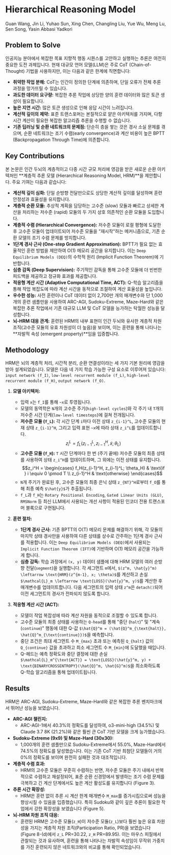 # Hierarchical Reasoning Model

Guan Wang, Jin Li, Yuhao Sun, Xing Chen, Changling Liu, Yue Wu, Meng Lu, Sen Song, Yasin Abbasi Yadkori

## Problem to Solve

인공지능 분야에서 복잡한 목표 지향적 행동 시퀀스를 고안하고 실행하는 추론은 여전히 중요한 도전 과제입니다. 현재 대규모 언어 모델(LLM)은 주로 CoT (Chain-of-Thought) 기법을 사용하지만, 이는 다음과 같은 한계에 직면합니다:

* **취약한 작업 분해:** CoT는 인간이 정의한 단계에 의존하며, 단일 오류가 전체 추론 과정을 망가뜨릴 수 있습니다.
* **과도한 데이터 요구량:** 복잡한 추론 작업에 상당한 양의 훈련 데이터와 많은 토큰 생성이 필요합니다.
* **높은 지연 시간:** 많은 토큰 생성으로 인해 응답 시간이 느려집니다.
* **계산적 깊이의 제약:** 표준 트랜스포머는 본질적으로 얕은 아키텍처를 가지며, 다항 시간 계산이 필요한 복잡한 알고리즘 추론을 수행할 수 없습니다.
* **기존 딥러닝 및 순환 네트워크의 문제점:** 단순히 층을 쌓는 것은 경사 소실 문제를 겪으며, 순환 네트워크는 조기 수렴(early convergence)과 계산 비용이 높은 BPTT (Backpropagation Through Time)에 의존합니다.

## Key Contributions

본 논문은 인간 두뇌의 계층적이고 다중 시간 규모 처리에 영감을 받은 새로운 순환 아키텍처인 **계층적 추론 모델 (Hierarchical Reasoning Model, HRM)**을 제안합니다. 주요 기여는 다음과 같습니다:

* **계산적 깊이 심화:** 단일 순방향 전달만으로도 상당한 계산적 깊이를 달성하며 훈련 안정성과 효율성을 유지합니다.
* **계층적 순환 모듈:** 추상적 계획을 담당하는 고수준 (slow) 모듈과 빠르고 상세한 계산을 처리하는 저수준 (rapid) 모듈의 두 가지 상호 의존적인 순환 모듈을 도입합니다.
* **계층적 수렴 (Hierarchical Convergence):** 저수준 모듈이 로컬 평형에 도달한 후 고수준 모듈이 업데이트되어 저수준 모듈을 "재시작"하는 메커니즘으로, 기존 순환 모델의 조기 수렴 문제를 방지합니다.
* **1단계 경사 근사 (One-step Gradient Approximation):** BPTT가 필요 없는 효율적인 훈련 방법을 제안하여 O(1) 메모리 공간을 유지합니다. 이는 `Deep Equilibrium Models (DEQ)`의 수학적 원리 (Implicit Function Theorem)에 기반합니다.
* **심층 감독 (Deep Supervision):** 주기적인 감독을 통해 고수준 모듈에 더 빈번한 피드백을 제공하고 정규화 효과를 제공합니다.
* **적응형 계산 시간 (Adaptive Computational Time, ACT):** Q-학습 알고리즘을 통해 작업 복잡도에 따라 계산 시간을 동적으로 조절하여 계산 효율성을 높입니다.
* **우수한 성능:** 사전 훈련이나 CoT 데이터 없이 2,700만 개의 매개변수와 단 1,000개의 훈련 샘플만을 사용하여 ARC-AGI, Sudoku-Extreme, Maze-Hard와 같은 복잡한 추론 작업에서 기존 대규모 LLM 및 CoT 모델을 능가하는 탁월한 성능을 달성합니다.
* **뇌-HRM 대응 관계:** 훈련된 HRM의 내부 표현이 인간 두뇌와 유사한 계층적 차원 조직(고수준 모듈의 유효 차원성이 더 높음)을 보이며, 이는 훈련을 통해 나타나는 **자발적 속성 (emergent property)**임을 입증합니다.

## Methodology

HRM은 뇌의 계층적 처리, 시간적 분리, 순환 연결성이라는 세 가지 기본 원리에 영감을 받아 설계되었습니다. 모델은 다음 네 가지 학습 가능한 구성 요소로 이루어져 있습니다: `input network (f_I)`, `low-level recurrent module (f_L)`, `high-level recurrent module (f_H)`, `output network (f_O)`.

1. **모델 아키텍처:**
    * 입력 `x`는 `f_I`를 통해 `~x`로 투영됩니다.
    * 모델의 동역학은 `N`개의 고수준 주기(`high-level cycles`)와 각 주기 내 `T`개의 저수준 시간 단계(`low-level timesteps`)에 걸쳐 전개됩니다.
    * **저수준 모듈 (`f_L`):** 각 시간 단계 `i`마다 이전 상태 `z_{i-1}^L`, 고수준 모듈의 현재 상태 `z_{i-1}^H`, 그리고 입력 표현 `~x`에 따라 상태 `z_i^L`를 업데이트합니다.
        $$z_i^L = f_L(z_{i-1}^L, z_{i-1}^H, \tilde{x}; \theta_L)$$
    * **고수준 모듈 (`f_H`):** `T` 시간 단계마다 한 번 (주기 끝에) 저수준 모듈의 최종 상태를 사용하여 상태 `z_i^H`를 업데이트하며, 그 외에는 이전 상태를 유지합니다.
        $$z_i^H = \begin{cases} f_H(z_{i-1}^H, z_{i-1}^L; \theta_H) & \text{if } i \equiv 0 \pmod T \\ z_{i-1}^H & \text{otherwise} \end{cases}$$
    * `N`개 주기가 완료된 후, 고수준 모듈의 최종 은닉 상태 `z_{NT}^H`로부터 `f_O`를 통해 최종 예측 `$\hat{y}$`가 추출됩니다.
    * `f_L`과 `f_H`는 `Rotary Positional Encoding`, `Gated Linear Units (GLU)`, `RMSNorm` 등 최신 LLM에서 사용되는 개선 사항이 적용된 인코더 전용 트랜스포머 블록으로 구현됩니다.

2. **훈련 절차:**
    * **1단계 경사 근사:** 기존 BPTT의 O(T) 메모리 문제를 해결하기 위해, 각 모듈의 마지막 상태 경사만을 사용하여 다른 상태를 상수로 간주하는 1단계 경사 근사를 적용합니다. 이는 `Deep Equilibrium Models (DEQ)`에서 사용되는 `Implicit Function Theorem (IFT)`에 기반하며 O(1) 메모리 공간을 가능하게 합니다.
    * **심층 감독:** 학습 과정에서 `(x, y)` 데이터 샘플에 대해 HRM 모델의 여러 순방향 전달(`segment`)을 실행합니다. 각 세그먼트 `m`에서, `$(z^m, \hat{y}^m) \leftarrow \text{HRM}(z^{m-1}, x; \theta)$`를 계산하고 손실 `$\mathcal{L}_m \leftarrow \text{LOSS}(\hat{y}^m, y)$`를 계산한 후 매개변수를 업데이트합니다. 다음 세그먼트의 입력 상태 `z^m`은 `detach()`되어 이전 세그먼트의 경사가 전파되지 않도록 합니다.

3. **적응형 계산 시간 (ACT):**
    * 모델이 작업 복잡성에 따라 계산 자원을 동적으로 조절할 수 있도록 합니다.
    * 고수준 모듈의 최종 상태를 사용하는 `Q-head`를 통해 "중단 (`halt`)" 및 "계속 (`continue`)" 행동에 대한 Q-값 `$\hat{Q}^m = (\hat{Q}^m_{\text{halt}}, \hat{Q}^m_{\text{continue}})$`을 예측합니다.
    * 중단 조건은 최대 세그먼트 수 `M_{max}` 초과 또는 예측된 `Q_{halt}` 값이 `Q_{continue}` 값을 초과하고 최소 세그먼트 수 `M_{min}`에 도달했을 때입니다.
    * Q-헤드는 예측 정확도와 중단 결정에 대한 손실 `$\mathcal{L}_m^{\text{ACT}} = \text{LOSS}(\hat{y}^m, y) + \text{BINARYCROSSENTROPY}(\hat{Q}^m, \hat{G}^m)$`을 최소화하도록 Q-학습 알고리즘을 통해 업데이트됩니다.

## Results

HRM은 ARC-AGI, Sudoku-Extreme, Maze-Hard와 같은 복잡한 추론 벤치마크에서 뛰어난 성능을 보였습니다.

* **ARC-AGI 챌린지:**
  * ARC-AGI-1에서 40.3%의 정확도를 달성하여, o3-mini-high (34.5%) 및 Claude 3.7 8K (21.2%)와 같은 훨씬 큰 CoT 기반 모델을 크게 능가했습니다.
* **Sudoku-Extreme (9x9) 및 Maze-Hard (30x30):**
  * 1,000개의 훈련 샘플만으로 Sudoku-Extreme에서 55.0%, Maze-Hard에서 74.5%의 정확도를 달성했습니다. 이는 기존 CoT 기반 최첨단 모델들이 거의 0%의 정확도를 보이며 완전히 실패한 것과 대조적입니다.
* **계층적 수렴 효과:**
  * HRM의 고수준 모듈은 꾸준히 수렴하는 반면, 저수준 모듈은 주기 내에서 반복적으로 수렴하고 재설정되어, 표준 순환 신경망에서 발생하는 조기 수렴 문제를 극복하고 긴 계산 단계에서도 높은 계산 활성도를 유지합니다 (Figure 3).
* **추론 시간 확장성:**
  * HRM은 훈련 없이 추론 시 계산 한계 매개변수 `M_max`를 증가시킴으로써 성능을 향상시킬 수 있음을 입증했습니다. 특히 Sudoku와 같이 깊은 추론이 필요한 작업에서 강한 확장성을 보였습니다 (Figure 5).
* **뇌-HRM 차원 조직 대응:**
  * 훈련된 HRM은 고수준 모듈(`z_H`)이 저수준 모듈(`z_L`)보다 훨씬 높은 유효 차원성을 가지는 계층적 차원 조직(Participation Ratio, PR)을 보였습니다 (Figure 8-(d)에서 `z_L` PR=30.22, `z_H` PR=89.95). 이는 마우스 피질에서 관찰되는 것과 유사하며, 훈련을 통해 나타나는 자발적 속성임이 무작위 가중치를 가진 훈련되지 않은 네트워크와의 비교를 통해 확인되었습니다.
